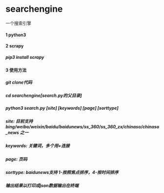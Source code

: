 # searchengine
一个搜索引擎  
#### 1 python3
#### 2 scrapy
#####  pip3 install scrapy
#### 3 使用方法
##### git clone代码
#####	cd searchengine[search.py的父目录]
#####	python3 search.py [site] [keywords] [page] [sorttype]
#####	site: 目前支持 bing/weibo/weixin/baidu/baidunews/ss_360/ss_360_zx/chinaso/chinaso_news 之一
#####	keywords: 关键词，多个用+连接
#####	page: 页码
#####	sorttype: baidunews支持 1-按照焦点排序，4-按时间排序
#####	输出结果以打印成json数据输出在终端
